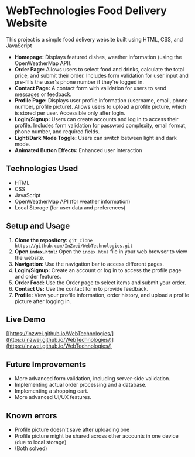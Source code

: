 # WebTechnologies Food Delivery Website

This project is a simple food delivery website built using HTML, CSS, and JavaScript

* **Homepage:** Displays featured dishes, weather information (using the OpenWeatherMap API).
* **Order Page:** Allows users to select food and drinks, calculate the total price, and submit their order. Includes form validation for user input and pre-fills the user's phone number if they're logged in.
* **Contact Page:** A contact form with validation for users to send messages or feedback.
* **Profile Page:** Displays user profile information (username, email, phone number, profile picture). Allows users to upload a profile picture, which is stored per user.  Accessible only after login.
* **Login/Signup:** Users can create accounts and log in to access their profile. Includes form validation for password complexity, email format, phone number, and required fields.
* **Light/Dark Mode Toggle:** Users can switch between light and dark mode.
* **Animated Button Effects:** Enhanced user interaction 

## Technologies Used

* HTML
* CSS
* JavaScript
* OpenWeatherMap API (for weather information)
* Local Storage (for user data and preferences)

## Setup and Usage

1. **Clone the repository:** `git clone https://github.com/InZwei/WebTechnologies.git`
2. **Open `index.html`:** Open the `index.html` file in your web browser to view the website.
3. **Navigation:** Use the navigation bar to access different pages.
4. **Login/Signup:** Create an account or log in to access the profile page and order features.
5. **Order Food:** Use the Order page to select items and submit your order.
6. **Contact Us:** Use the contact form to provide feedback.
7. **Profile:** View your profile information, order history, and upload a profile picture after logging in.


## Live Demo

[[https://inzwei.github.io/WebTechnologies/](https://inzwei.github.io/WebTechnologies/)](https://inzwei.github.io/WebTechnologies/)

## Future Improvements

* More advanced form validation, including server-side validation.
* Implementing actual order processing and a database.
* Implementing a shopping cart.
* More advanced UI/UX features.

## Known errors

* Profile picture doesn't save after uploading one
* Profile picture might be shared across other accounts in one device (due to local storage)
* (Both solved)
